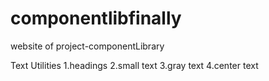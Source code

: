  # componentlibfinally

website of  project-componentLibrary

Text Utilities
 1.headings
  2.small text
  3.gray text
  4.center text